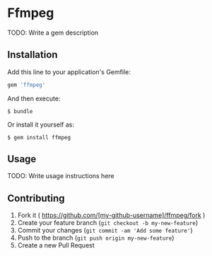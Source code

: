 # Ffmpeg

TODO: Write a gem description

## Installation

Add this line to your application's Gemfile:

```ruby
gem 'ffmpeg'
```

And then execute:

    $ bundle

Or install it yourself as:

    $ gem install ffmpeg

## Usage

TODO: Write usage instructions here

## Contributing

1. Fork it ( https://github.com/[my-github-username]/ffmpeg/fork )
2. Create your feature branch (`git checkout -b my-new-feature`)
3. Commit your changes (`git commit -am 'Add some feature'`)
4. Push to the branch (`git push origin my-new-feature`)
5. Create a new Pull Request
